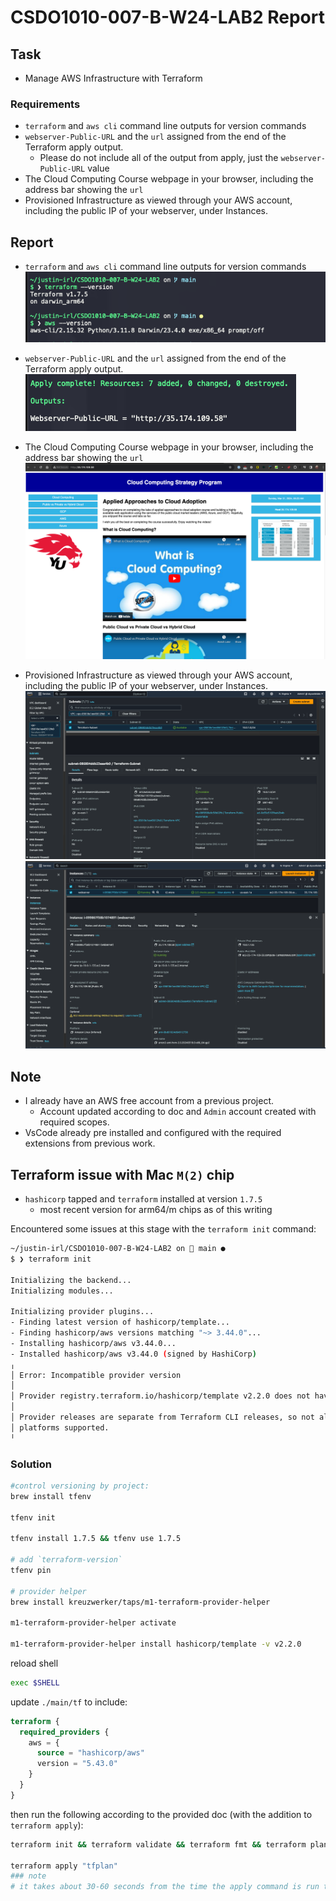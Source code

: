 # CSDO1010-007-B-W24-LAB2 Report

## Task

- Manage AWS Infrastructure with Terraform

### Requirements

- `terraform` and `aws cli` command line outputs for version commands  
- `webserver-Public-URL` and the `url` assigned from the end of the Terraform apply output.
  - Please do not include all of the output from apply, just the `webserver-Public-URL` value
- The Cloud Computing Course webpage in your browser, including the address bar showing the `url`
- Provisioned Infrastructure as viewed through your AWS account, including the public IP of your webserver, under Instances.

## Report

- `terraform` and `aws cli` command line outputs for version commands  
![alt text](image.png)

- `webserver-Public-URL` and the `url` assigned from the end of the Terraform apply output.
![alt text](image-2.png)

- The Cloud Computing Course webpage in your browser, including the address bar showing the `url`
![alt text](image-3.png)

- Provisioned Infrastructure as viewed through your AWS account, including the public IP of your webserver, under Instances.
![alt text](image-5.png)
![alt text](image-6.png)

## Note

- I already have an AWS free account from a previous project.
  - Account updated according to doc and `Admin` account created with required scopes.
- VsCode already pre installed and configured with the required extensions from previous work.

## Terraform issue with Mac `M(2)` chip

- `hashicorp` tapped and `terraform` installed at version `1.7.5`
  - most recent version for arm64/m chips as of this writing

Encountered some issues at this stage with the `terraform init` command:

```sh
~/justin-irl/CSDO1010-007-B-W24-LAB2 on  main ●
$ ❯ terraform init

Initializing the backend...
Initializing modules...

Initializing provider plugins...
- Finding latest version of hashicorp/template...
- Finding hashicorp/aws versions matching "~> 3.44.0"...
- Installing hashicorp/aws v3.44.0...
- Installed hashicorp/aws v3.44.0 (signed by HashiCorp)
╷
│ Error: Incompatible provider version
│
│ Provider registry.terraform.io/hashicorp/template v2.2.0 does not have a package available for your current platform, darwin_arm64.
│
│ Provider releases are separate from Terraform CLI releases, so not all providers are available for all platforms. Other versions of this provider may have different
│ platforms supported.
╵
```

### Solution

```sh
#control versioning by project:
brew install tfenv

tfenv init

tfenv install 1.7.5 && tfenv use 1.7.5

# add `terraform-version`
tfenv pin

# provider helper
brew install kreuzwerker/taps/m1-terraform-provider-helper

m1-terraform-provider-helper activate

m1-terraform-provider-helper install hashicorp/template -v v2.2.0
```

reload shell

```sh
exec $SHELL
```

update `./main/tf` to include:

```tf
terraform {
  required_providers {
    aws = {
      source = "hashicorp/aws"
      version = "5.43.0"
    }
  }
}
```

then run the following according to the provided doc (with the addition to `terraform apply`):

```sh
terraform init && terraform validate && terraform fmt && terraform plan -out=tfplan

terraform apply "tfplan"
### note
# it takes about 30-60 seconds from the time the apply command is run to the time the resources are created and available at the provided endpoint
```
